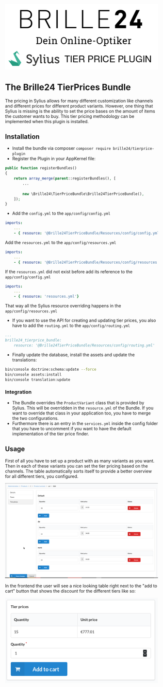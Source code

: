 <p align="center">
    <img src="images/logo.png" />
</p>

# The Brille24 TierPrices Bundle
The pricing in Sylius allows for many different customization like channels and different prices for different product variants. However, one thing that Sylius is missing is the ability to set the price bases on the amount of items the customer wants to buy. This tier pricing methodology can be implemented when this plugin is installed.

## Installation
* Install the bundle via composer `composer require brille24/tierprice-plugin`
* Register the Plugin in your AppKernel file:
```php
public function registerBundles()
{
    return array_merge(parent::registerBundles(), [
        ...

        new \Brille24\TierPriceBundle\Brille24TierPriceBundle(),
    ]);
}
```

* Add the `config.yml` to the `app/config/config.yml`
```yml
imports:
    ...
    - { resource: '@Brille24TierPriceBundle/Resources/config/config.yml'}
```

Add the `resources.yml` to the `app/config/resources.yml`
```yml
imports:
    ...
    - { resource: '@Brille24TierPriceBundle/Resources/config/resources.yml'}
```

If the `resources.yml` did not exist before add its reference to the `app/config/config.yml`
```yml
imports:
    ...
    - { resource: 'resources.yml'}
```

That way all the Sylius resource overriding happens in the `app/config/resources.yml`

* If you want to use the API for creating and updating tier prices, you also have to add the `routing.yml` to the `app/config/routing.yml`
```yml
...
brille24_tierprice_bundle:
    resource: '@Brille24TierPriceBundle/Resources/config/routing.yml'
```

* Finally update the database, install the assets and update the translations:
```sh
bin/console doctrine:schema:update --force
bin/console assets:install
bin/console translation:update
```

### Integration
* The Bundle overrides the `ProductVariant` class that is provided by Sylius. This will be overridden in the `resource.yml` of the Bundle. If you want to override that class in your application too, you have to merge the two configurations.
* Furthermore there is an entry in the `services.yml` inside the config folder that you have to uncomment if you want to have the default implementation of the tier price finder.

## Usage
First of all you have to set up a product with as many variants as you want. Then in each of these variants you can set the tier pricing based on the channels.
The table automatically sorts itself to provide a better overview for all different tiers, you configured.

<img src="images/Backend.png" />

In the frontend the user will see a nice looking table right next to the "add to cart" button that shows the discount for the different tiers like so:

<img src="images/Front-End.png" />
